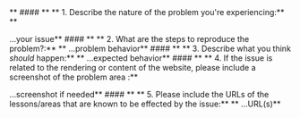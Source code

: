 <!--
Thanks for your interest in The Odin Project. As a courtesy to our maintainers please do a search in our issues to make sure this is not a duplicate of an existing issue. In order to get issues addressed in a reasonable amount of time, we request that you include a baseline of information about the issue you're experiencing and how to reproduce it. Please provide the following:** ** -->** #### ** ** 1. Describe the nature of the problem you're experiencing:** ** 
...your issue** #### ** ** 2. What are the steps to reproduce the problem?:** ** 
...problem behavior** #### ** ** 3. Describe what you think *should* happen:** ** 
...expected behavior** #### ** ** 4. If the issue is related to the rendering or content of the website, please include a screenshot of the problem area :**

...screenshot if needed** #### ** ** 5. Please include the URLs of the lessons/areas that are known to be effected by the issue:** ** 
...URL(s)** 
